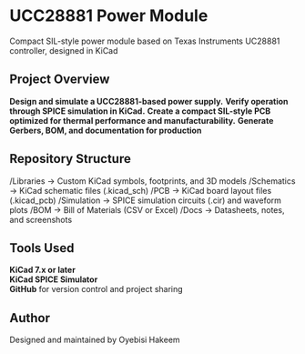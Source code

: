 # UCC28881 Power Module
Compact SIL-style power module based on Texas Instruments UC28881 controller, designed in KiCad
## Project Overview 
**Design and simulate a UCC28881-based power supply.**
**Verify operation through SPICE simulation in KiCad.**
**Create a compact SIL-style PCB optimized for thermal performance and manufacturability.**
**Generate Gerbers, BOM, and documentation for production**
## Repository Structure
/Libraries → Custom KiCad symbols, footprints, and 3D models
/Schematics → KiCad schematic files (.kicad_sch)
/PCB → KiCad board layout files (.kicad_pcb)
/Simulation → SPICE simulation circuits (.cir) and waveform plots
/BOM → Bill of Materials (CSV or Excel)
/Docs → Datasheets, notes, and screenshots
## Tools Used
**KiCad 7.x or later**  
**KiCad SPICE Simulator**  
**GitHub** for version control and project sharing
## Author
Designed and maintained by Oyebisi Hakeem
